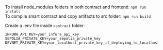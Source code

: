 
To install node_modules folders in both contract and frontend: `npm run install`  
To compile smart contract and copy artifacts to src folder: `npm run build`  

Create a .env file inside `contract` folder:  
```
INFURA_API_KEY=your_infura_api_key
SEPOLIA_PRIVATE_KEY=your_sepolia_private_key
DEVNET_PRIVATE_KEY=your_localhost_private_key_if_deploying_to_localhost
```
